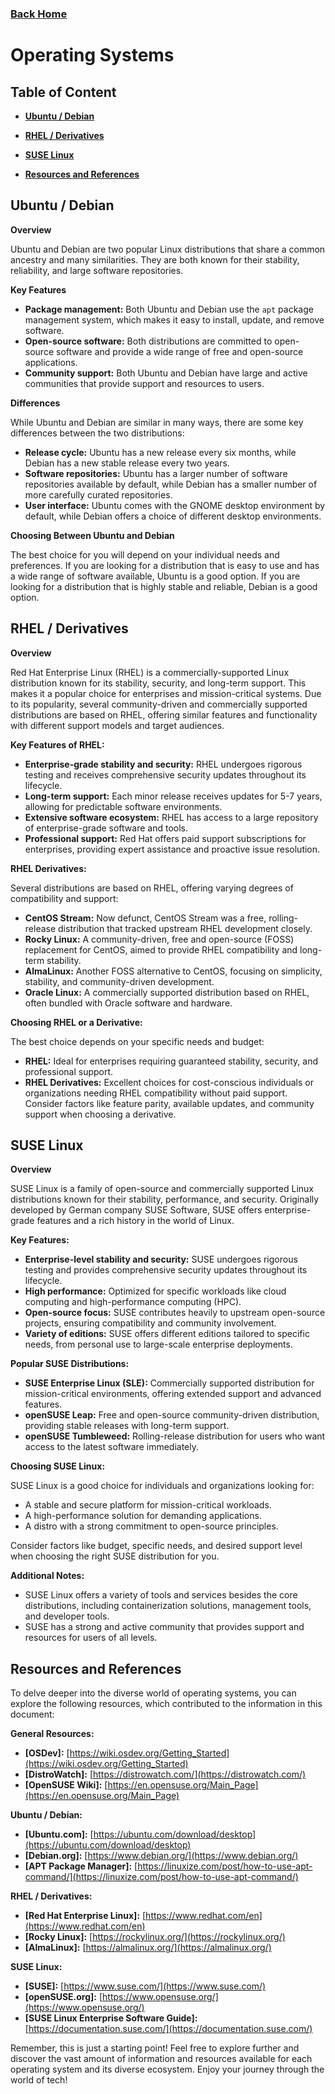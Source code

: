 ### [Back Home](../README.md)

# Operating Systems

## Table of Content
* **[Ubuntu / Debian](#ubuntu--debian)**

* **[RHEL / Derivatives](#rhel--derivatives)**

* **[SUSE Linux](#suse-linux)**

* **[Resources and References](#resources-and-references)**


## Ubuntu / Debian

**Overview**

Ubuntu and Debian are two popular Linux distributions that share a common ancestry and many similarities. They are both known for their stability, reliability, and large software repositories.

**Key Features**

* **Package management:** Both Ubuntu and Debian use the `apt` package management system, which makes it easy to install, update, and remove software.
* **Open-source software:** Both distributions are committed to open-source software and provide a wide range of free and open-source applications.
* **Community support:** Both Ubuntu and Debian have large and active communities that provide support and resources to users.

**Differences**

While Ubuntu and Debian are similar in many ways, there are some key differences between the two distributions:

* **Release cycle:** Ubuntu has a new release every six months, while Debian has a new stable release every two years.
* **Software repositories:** Ubuntu has a larger number of software repositories available by default, while Debian has a smaller number of more carefully curated repositories.
* **User interface:** Ubuntu comes with the GNOME desktop environment by default, while Debian offers a choice of different desktop environments.

**Choosing Between Ubuntu and Debian**

The best choice for you will depend on your individual needs and preferences. If you are looking for a distribution that is easy to use and has a wide range of software available, Ubuntu is a good option. If you are looking for a distribution that is highly stable and reliable, Debian is a good option.

## RHEL / Derivatives

**Overview**

Red Hat Enterprise Linux (RHEL) is a commercially-supported Linux distribution known for its stability, security, and long-term support. This makes it a popular choice for enterprises and mission-critical systems. Due to its popularity, several community-driven and commercially supported distributions are based on RHEL, offering similar features and functionality with different support models and target audiences.

**Key Features of RHEL:**

* **Enterprise-grade stability and security:** RHEL undergoes rigorous testing and receives comprehensive security updates throughout its lifecycle.
* **Long-term support:** Each minor release receives updates for 5-7 years, allowing for predictable software environments.
* **Extensive software ecosystem:** RHEL has access to a large repository of enterprise-grade software and tools.
* **Professional support:** Red Hat offers paid support subscriptions for enterprises, providing expert assistance and proactive issue resolution.

**RHEL Derivatives:**

Several distributions are based on RHEL, offering varying degrees of compatibility and support:

* **CentOS Stream:** Now defunct, CentOS Stream was a free, rolling-release distribution that tracked upstream RHEL development closely.
* **Rocky Linux:** A community-driven, free and open-source (FOSS) replacement for CentOS, aimed to provide RHEL compatibility and long-term stability.
* **AlmaLinux:** Another FOSS alternative to CentOS, focusing on simplicity, stability, and community-driven development.
* **Oracle Linux:** A commercially supported distribution based on RHEL, often bundled with Oracle software and hardware.

**Choosing RHEL or a Derivative:**

The best choice depends on your specific needs and budget:

* **RHEL:** Ideal for enterprises requiring guaranteed stability, security, and professional support.
* **RHEL Derivatives:** Excellent choices for cost-conscious individuals or organizations needing RHEL compatibility without paid support. Consider factors like feature parity, available updates, and community support when choosing a derivative.

## SUSE Linux

**Overview**

SUSE Linux is a family of open-source and commercially supported Linux distributions known for their stability, performance, and security. Originally developed by German company SUSE Software, SUSE offers enterprise-grade features and a rich history in the world of Linux.

**Key Features:**

* **Enterprise-level stability and security:** SUSE undergoes rigorous testing and provides comprehensive security updates throughout its lifecycle.
* **High performance:** Optimized for specific workloads like cloud computing and high-performance computing (HPC).
* **Open-source focus:** SUSE contributes heavily to upstream open-source projects, ensuring compatibility and community involvement.
* **Variety of editions:** SUSE offers different editions tailored to specific needs, from personal use to large-scale enterprise deployments.

**Popular SUSE Distributions:**

* **SUSE Enterprise Linux (SLE):** Commercially supported distribution for mission-critical environments, offering extended support and advanced features.
* **openSUSE Leap:** Free and open-source community-driven distribution, providing stable releases with long-term support.
* **openSUSE Tumbleweed:** Rolling-release distribution for users who want access to the latest software immediately.

**Choosing SUSE Linux:**

SUSE Linux is a good choice for individuals and organizations looking for:

* A stable and secure platform for mission-critical workloads.
* A high-performance solution for demanding applications.
* A distro with a strong commitment to open-source principles.

Consider factors like budget, specific needs, and desired support level when choosing the right SUSE distribution for you.

**Additional Notes:**

* SUSE Linux offers a variety of tools and services besides the core distributions, including containerization solutions, management tools, and developer tools.
* SUSE has a strong and active community that provides support and resources for users of all levels.

## Resources and References

To delve deeper into the diverse world of operating systems, you can explore the following resources, which contributed to the information in this document:

**General Resources:**

* **[OSDev]:** [https://wiki.osdev.org/Getting_Started](https://wiki.osdev.org/Getting_Started)
* **[DistroWatch]:** [https://distrowatch.com/](https://distrowatch.com/)
* **[OpenSUSE Wiki]:** [https://en.opensuse.org/Main_Page](https://en.opensuse.org/Main_Page)

**Ubuntu / Debian:**

* **[Ubuntu.com]:** [https://ubuntu.com/download/desktop](https://ubuntu.com/download/desktop)
* **[Debian.org]:** [https://www.debian.org/](https://www.debian.org/)
* **[APT Package Manager]:** [https://linuxize.com/post/how-to-use-apt-command/](https://linuxize.com/post/how-to-use-apt-command/)

**RHEL / Derivatives:**

* **[Red Hat Enterprise Linux]:** [https://www.redhat.com/en](https://www.redhat.com/en)
* **[Rocky Linux]:** [https://rockylinux.org/](https://rockylinux.org/)
* **[AlmaLinux]:** [https://almalinux.org/](https://almalinux.org/)

**SUSE Linux:**

* **[SUSE]:** [https://www.suse.com/](https://www.suse.com/)
* **[openSUSE.org]:** [https://www.opensuse.org/](https://www.opensuse.org/)
* **[SUSE Linux Enterprise Software Guide]:** [https://documentation.suse.com/](https://documentation.suse.com/)

Remember, this is just a starting point! Feel free to explore further and discover the vast amount of information and resources available for each operating system and its diverse ecosystem. Enjoy your journey through the world of tech!
